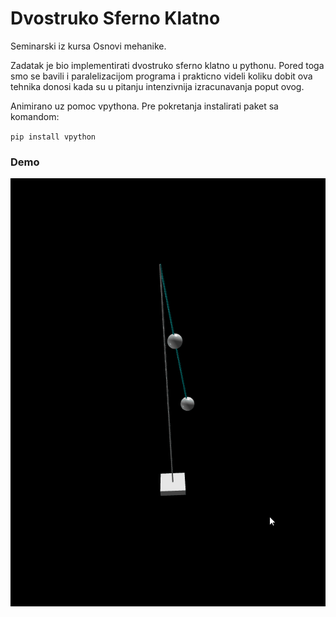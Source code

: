 # Dvostruko Sferno Klatno

Seminarski iz kursa Osnovi mehanike. 

Zadatak je bio implementirati dvostruko sferno klatno u pythonu. Pored toga smo se bavili i paralelizacijom programa i prakticno videli koliku dobit ova tehnika donosi
kada su u pitanju intenzivnija izracunavanja poput ovog. 

Animirano uz pomoc vpythona. Pre pokretanja instalirati paket sa komandom:

`pip install vpython`

### Demo

![demo](demo.gif)
